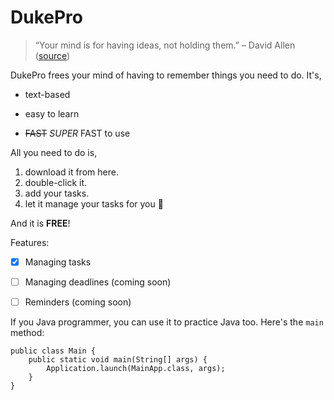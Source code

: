 # DukePro
> “Your mind is for having ideas, not holding them.” – David Allen ([source](https://boulderbugle.com/quotes-185mla85))

DukePro frees your mind of having to remember things you need to do. It's,

- text-based

- easy to learn

- ~~FAST~~ *SUPER* FAST to use

All you need to do is,
1. download it from here.
2. double-click it.
3. add your tasks.
4. let it manage your tasks for you :partying_face:

And it is **FREE**!

Features:

 - [x] Managing tasks
 
 - [ ] Managing deadlines (coming soon)
 
 - [ ] Reminders (coming soon)
 
If you Java programmer, you can use it to practice Java too. Here's the `main` method:
```
public class Main {
    public static void main(String[] args) {
        Application.launch(MainApp.class, args);
    }
}
```
